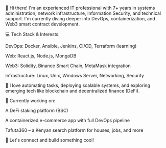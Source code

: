 👋 Hi there! I'm an experienced IT professional with 7+ years in systems administration, network infrastructure, Information Security, and technical support. I'm currently diving deeper into DevOps, containerization, and Web3 smart contract development.

💻 Tech Stack & Interests:

DevOps: Docker, Ansible, Jenkins, CI/CD, Terraform (learning)

Web: React.js, Node.js, MongoDB

Web3: Solidity, Binance Smart Chain, MetaMask integration

Infrastructure: Linux, Unix, Windows Server, Networking, Security

🚀 I love automating tasks, deploying scalable systems, and exploring emerging tech like blockchain and decentralized finance (DeFi).

📌 Currently working on:

A DeFi staking platform (BSC)

A containerized e-commerce app with full DevOps pipeline

Tafuta360 – a Kenyan search platform for houses, jobs, and more

🔗 Let's connect and build something cool!
